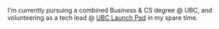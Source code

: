 I'm currently pursuing a combined Business & CS degree @ UBC, and volunteering as a tech lead @ [UBC Launch Pad](https://ubclaunchpad.com/) in my spare time.
